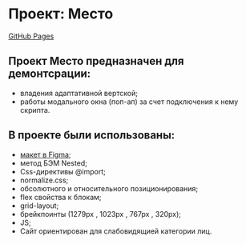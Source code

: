 # Проект: Место 
[GitHub Pages](https://elenakuchueva.github.io/mesto/index.html)  
## Проект Место предназначен для демонтсрации:  
* владения адаптативной вертской;  
* работы  модального окна (поп-ап) за счет подключения к нему скрипта.  



## В проекте были использованы: 
* [макет в Figma](https://www.figma.com/file/2cn9N9jSkmxD84oJik7xL7/JavaScript.-Sprint-4?node-id=0%3A1);  
* метод БЭМ Nested;    
* Css-директивы @import;  
* normalize.css;    
* обсолютного и относительного позиционирования;   
* flex свойства к блокам;    
* grid-layout;   
* брейкпоинты (1279px , 1023px , 767px , 320px);  
* JS;    
* Сайт ориентирован для слабовидящией категории лиц. 

